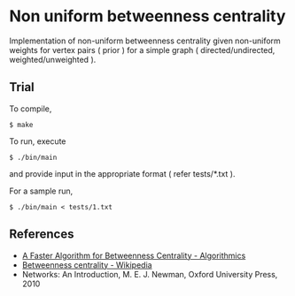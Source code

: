 # Non uniform betweenness centrality
Implementation of non-uniform betweenness centrality given non-uniform weights for vertex pairs ( prior ) for a simple graph ( directed/undirected, weighted/unweighted ).

## Trial
To compile,
```
$ make
```
To run, execute
```
$ ./bin/main
```
and provide input in the appropriate format ( refer tests/\*.txt ).

For a sample run,
```
$ ./bin/main < tests/1.txt
```

## References
* [A Faster Algorithm for Betweenness Centrality - Algorithmics](http://www.algo.uni-konstanz.de/publications/b-fabc-01.pdf)
* [Betweenness centrality - Wikipedia](https://en.wikipedia.org/wiki/Betweenness_centrality)
* Networks: An Introduction, M. E. J. Newman, Oxford University Press, 2010
